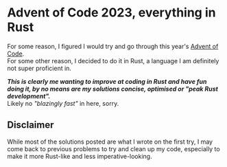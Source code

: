 # Advent of Code 2023, everything in Rust
For some reason, I figured I would try and go through this year's [Advent of Code](https://adventofcode.com/).<br/>
For some other reason, I decided to do it in Rust, a language I am definitely not super proficient in.

***This is clearly me wanting to improve at coding in Rust and have fun doing it, by no means are my solutions concise, optimised or "peak Rust development".***<br/>
Likely no *"blazingly fast"* in here, sorry.

## Disclaimer
While most of the solutions posted are what I wrote on the first try, I may come back to previous problems to try and clean up my code, especially to make it more Rust-like and less imperative-looking.
